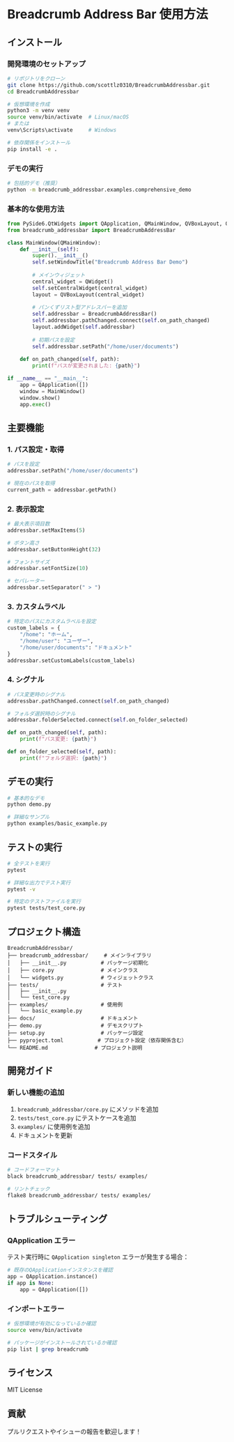 # Breadcrumb Address Bar 使用方法

## インストール

### 開発環境のセットアップ

```bash
# リポジトリをクローン
git clone https://github.com/scottlz0310/BreadcrumbAddressbar.git
cd BreadcrumbAddressbar

# 仮想環境を作成
python3 -m venv venv
source venv/bin/activate  # Linux/macOS
# または
venv\Scripts\activate     # Windows

# 依存関係をインストール
pip install -e .
```

### デモの実行

```bash
# 包括的デモ（推奨）
python -m breadcrumb_addressbar.examples.comprehensive_demo
```

### 基本的な使用方法

```python
from PySide6.QtWidgets import QApplication, QMainWindow, QVBoxLayout, QWidget
from breadcrumb_addressbar import BreadcrumbAddressBar

class MainWindow(QMainWindow):
    def __init__(self):
        super().__init__()
        self.setWindowTitle("Breadcrumb Address Bar Demo")
        
        # メインウィジェット
        central_widget = QWidget()
        self.setCentralWidget(central_widget)
        layout = QVBoxLayout(central_widget)
        
        # パンくずリスト型アドレスバーを追加
        self.addressbar = BreadcrumbAddressBar()
        self.addressbar.pathChanged.connect(self.on_path_changed)
        layout.addWidget(self.addressbar)
        
        # 初期パスを設定
        self.addressbar.setPath("/home/user/documents")
    
    def on_path_changed(self, path):
        print(f"パスが変更されました: {path}")

if __name__ == "__main__":
    app = QApplication([])
    window = MainWindow()
    window.show()
    app.exec()
```

## 主要機能

### 1. パス設定・取得

```python
# パスを設定
addressbar.setPath("/home/user/documents")

# 現在のパスを取得
current_path = addressbar.getPath()
```

### 2. 表示設定

```python
# 最大表示項目数
addressbar.setMaxItems(5)

# ボタン高さ
addressbar.setButtonHeight(32)

# フォントサイズ
addressbar.setFontSize(10)

# セパレーター
addressbar.setSeparator(" > ")
```

### 3. カスタムラベル

```python
# 特定のパスにカスタムラベルを設定
custom_labels = {
    "/home": "ホーム",
    "/home/user": "ユーザー",
    "/home/user/documents": "ドキュメント"
}
addressbar.setCustomLabels(custom_labels)
```

### 4. シグナル

```python
# パス変更時のシグナル
addressbar.pathChanged.connect(self.on_path_changed)

# フォルダ選択時のシグナル
addressbar.folderSelected.connect(self.on_folder_selected)

def on_path_changed(self, path):
    print(f"パス変更: {path}")

def on_folder_selected(self, path):
    print(f"フォルダ選択: {path}")
```

## デモの実行

```bash
# 基本的なデモ
python demo.py

# 詳細なサンプル
python examples/basic_example.py
```

## テストの実行

```bash
# 全テストを実行
pytest

# 詳細な出力でテスト実行
pytest -v

# 特定のテストファイルを実行
pytest tests/test_core.py
```

## プロジェクト構造

```
BreadcrumbAddressbar/
├── breadcrumb_addressbar/     # メインライブラリ
│   ├── __init__.py           # パッケージ初期化
│   ├── core.py               # メインクラス
│   └── widgets.py            # ウィジェットクラス
├── tests/                    # テスト
│   ├── __init__.py
│   └── test_core.py
├── examples/                 # 使用例
│   └── basic_example.py
├── docs/                     # ドキュメント
├── demo.py                   # デモスクリプト
├── setup.py                  # パッケージ設定
├── pyproject.toml           # プロジェクト設定（依存関係含む）
└── README.md               # プロジェクト説明
```

## 開発ガイド

### 新しい機能の追加

1. `breadcrumb_addressbar/core.py` にメソッドを追加
2. `tests/test_core.py` にテストケースを追加
3. `examples/` に使用例を追加
4. ドキュメントを更新

### コードスタイル

```bash
# コードフォーマット
black breadcrumb_addressbar/ tests/ examples/

# リントチェック
flake8 breadcrumb_addressbar/ tests/ examples/
```

## トラブルシューティング

### QApplication エラー

テスト実行時に `QApplication singleton` エラーが発生する場合：

```python
# 既存のQApplicationインスタンスを確認
app = QApplication.instance()
if app is None:
    app = QApplication([])
```

### インポートエラー

```bash
# 仮想環境が有効になっているか確認
source venv/bin/activate

# パッケージがインストールされているか確認
pip list | grep breadcrumb
```

## ライセンス

MIT License

## 貢献

プルリクエストやイシューの報告を歓迎します！ 